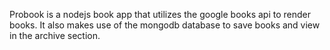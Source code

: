Probook is a nodejs book app that utilizes the google books api to render books.
It also makes use of the mongodb database to save books and view in the archive section.
